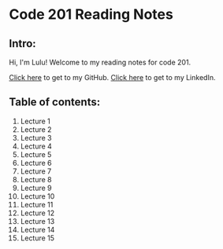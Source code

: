# Code 201 Reading Notes

## Intro:
Hi, I'm Lulu! Welcome to my reading notes for code 201.

[Click here](https://github.com/luluse) to get to my GitHub.
[Click here](https://www.linkedin.com/in/lulu-sevignon/) to get to my LinkedIn.



## Table of contents:

1. Lecture 1
1. Lecture 2
1. Lecture 3
1. Lecture 4
1. Lecture 5
1. Lecture 6
1. Lecture 7
1. Lecture 8
1. Lecture 9
1. Lecture 10
1. Lecture 11
1. Lecture 12
1. Lecture 13
1. Lecture 14
1. Lecture 15



